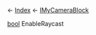 ← [Index](Api-Index) ← [IMyCameraBlock](Sandbox.ModAPI.Ingame.IMyCameraBlock)

[bool](System.Boolean) EnableRaycast